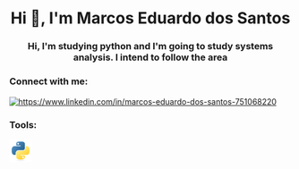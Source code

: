 <h1 align="center">Hi 👋, I'm Marcos Eduardo dos Santos</h1>
<h3 align="center">Hi, I'm studying python and I'm going to study systems analysis. I intend to follow the area</h3>

<h3 align="left">Connect with me:</h3>
<p align="left">
<a href="https://linkedin.com/in/https://www.linkedin.com/in/marcos-eduardo-dos-santos-751068220" target="blank"><img align="center" src="https://raw.githubusercontent.com/rahuldkjain/github-profile-readme-generator/master/src/images/icons/Social/linked-in-alt.svg" alt="https://www.linkedin.com/in/marcos-eduardo-dos-santos-751068220" height="30" width="40" /></a>
</p>

<h3 align="left">Tools:</h3>
<p align="left"> <a href="https://www.python.org" target="_blank" rel="noreferrer"> <img src="https://raw.githubusercontent.com/devicons/devicon/master/icons/python/python-original.svg" alt="python" width="40" height="40"/> </a> </p>
